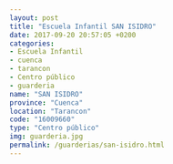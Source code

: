 ```yaml
---
layout: post
title: "Escuela Infantil SAN ISIDRO"
date: 2017-09-20 20:57:05 +0200
categories:
- Escuela Infantil
- cuenca
- tarancon
- Centro público
- guarderia
name: "SAN ISIDRO"
province: "Cuenca"
location: "Tarancon"
code: "16009660"
type: "Centro público"
img: guarderia.jpg
permalink: /guarderias/san-isidro.html
---
```

